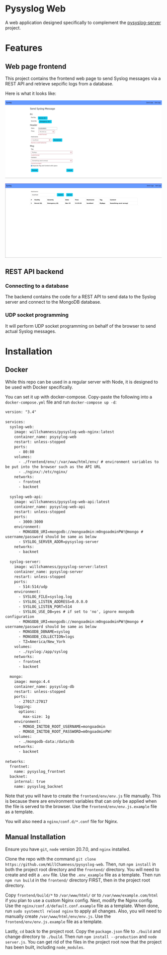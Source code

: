 # Pysyslog Web

A web application designed specifically to complement the [pysyslog-server](https://github.com/WillChamness/pysyslog-server) project.

# Features

## Web page frontend

This project contains the frontend web page to send Syslog messages via a REST API and retrieve sepcific logs from a database.

Here is what it looks like:

![Syslog Web App Page 1](./.github/syslog-webpage-page1.jpg)

![Syslog Web App Page 2](./.github/syslog-webpage-page2.jpg)

## REST API backend

### Connecting to a database

The backend contains the code for a REST API to send data to the Syslog server
and connect to the MongoDB database.

### UDP socket programming

It will perform UDP socket programming on behalf of the browser to
send actual Syslog messages.

# Installation

## Docker

While this repo can be used in a regular server with Node, it is designed to
be used with Docker specifically.

You can set it up with docker-compose. Copy-paste the following into a
`docker-compose.yml` file and run `docker-compose up -d`:

```
version: "3.4"

services:
  syslog-web:
    image: willchamness/pysyslog-web-nginx:latest
    container_name: psysylog-web
    restart: unless-stopped
    ports:
      - 80:80
    volumes:
      - ./frontend/env/:/var/www/html/env/ # environment variables to be put into the browser such as the API URL
      - ./nginx/:/etc/nginx/
    networks:
      - frontnet
      - backnet

  syslog-web-api:
    image: willchamness/pysyslog-web-api:latest
    container_name: pysyslog-web-api
    restart: unless-stopped
    ports:
      - 3000:3000
    environment:
      - MONGODB_URI=mongodb://mongoadmin:m0ngoadminPW!@mongo # username/password should be same as below
      - SYSLOG_SERVER_ADDR=pysyslog-server
    networks:
      - backnet

  syslog-server:
    image: willchamness/pysyslog-server:latest
    container_name: pysyslog-server
    restart: unless-stopped
    ports:
      - 514:514/udp
    environment:
      - SYSLOG_FILE=syslog.log
      - SYSLOG_LISTEN_ADDRESS=0.0.0.0
      - SYSLOG_LISTEN_PORT=514
      - SYSLOG_USE_DB=yes # if set to 'no', ignore mongodb configuration
      - MONGODB_URI=mongodb://mongoadmin:m0ngoadminPW!@mongo # username/password should be same as below
      - MONGODB_DBNAME=syslog
      - MONGODB_COLLECTION=logs
      - TZ=America/New_York
    volumes:
      - ./syslog:/app/syslog
    networks:
      - frontnet
      - backnet

  mongo:
    image: mongo:4.4
    container_name: pysyslog-db
    restart: unless-stopped
    ports:
      - 27017:27017
    logging:
      options:
        max-size: 1g
    environment:
      - MONGO_INITDB_ROOT_USERNAME=mongoadmin
      - MONGO_INITDB_ROOT_PASSWORD=m0ngoadminPW!
    volumes:
      - ./mongodb-data:/data/db
    networks:
      - backnet

networks:
  frontnet:
    name: pysyslog_frontnet
  backnet:
    internal: true
    name: pysyslog_backnet
```

Note that you will have to create the `frontend/env/env.js` file manually.
This is because there are environment variables that can only be applied when
the file is served to the browser. Use the `frontend/env/env.js.example` file as a template.

You will also need a `nginx/conf.d/*.conf` file for Nginx.

## Manual Installation

Ensure you have `git`, `node` version 20.7.0, and `nginx` installed.

Clone the repo with the command `git clone https://github.com/WillChamness/pysyslog-web`. Then,
run `npm install` in both the project root directory and the `frontend/` directory. You will need
to create and edit a `.env` file. Use the `.env_example` file as a template. Then run
`npm run build` in the `frontend/` directory FIRST, then in the project root directory.

Copy `frontend/build/*` to `/var/www/html/` or to `/var/www/example.com/html` if you plan to use a
custom Nginx config. Next, modify the Nginx config. Use the `nginx/conf.d/default.conf.example`
file as a template. When done, run `sudo systemctl reload nginx` to apply all changes. Also, you
will need to manually create `/var/www/html/env/env.js`. Use the `frontend/env/env.js.example`
file as a template.

Lastly, `cd` back to the project root. Copy the `package.json` file to `./build` and change directory
to `./build`. Then run `npm install --production` and `node server.js`. You can get rid of the files in
the project root now that the project has been built, including `node_modules`.
